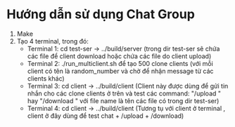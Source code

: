 # Hướng dẫn sử dụng Chat Group
1. Make
2. Tạo 4 terminal, trong đó:
    - Terminal 1: cd test-ser -> ../build/server <port>
    (trong dir test-ser sẽ chứa các file để client download hoặc chứa các file do client upload)
    - Terminal 2: ./run_multiclient.sh để tạo ̀500 clone clients (với mỗi client có tên là random_number và chờ để nhận message từ các clients khác)
    - Terminal 3: cd client -> ../build/client <port>
    (Client này được dùng để gửi tin nhắn cho các clone clients ở trên và test các command: "/upload <file-path>" hay "/download <file-name>" với file name là tên các file có trong dir test-ser)
    - Terminal 4: cd client -> ../build/client <port>
    (Tương tụ với client ở terminal , client ở đây dùng để test chat + /upload + /download)